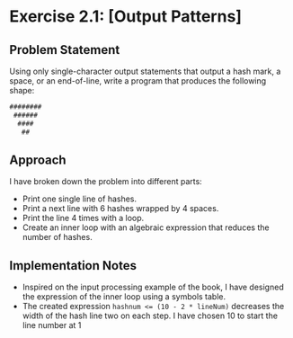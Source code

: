 # Exercise 2.1: [Output Patterns]

## Problem Statement

Using only single-character output statements that output a hash mark, a
space, or an end-of-line, write a program that produces the following shape:

 ```txt
 ########   
  ######   
   ####  
    ##
```

## Approach

I have broken down the problem into different parts:

* Print one single line of hashes.
* Print a next line with 6 hashes wrapped by 4 spaces.
* Print the line 4 times with a loop.
* Create an inner loop with an algebraic expression that reduces the number of
hashes.

## Implementation Notes

* Inspired on the input processing example of the book, I have designed the
expression of the inner loop using a symbols table.
* The created expression `hashnum <= (10 - 2 * lineNum)` decreases the width
of the hash line two on each step. I have chosen 10 to start the line number
at 1

